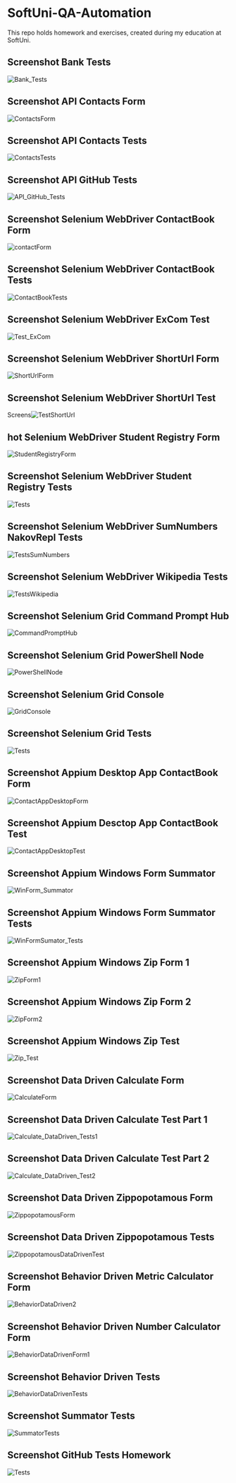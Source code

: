 # SoftUni-QA-Automation
This repo holds homework and exercises, created during my education at SoftUni.

Screenshot Bank Tests
----------------------------------------------------------------------------------
![Bank_Tests](https://user-images.githubusercontent.com/89416424/150660589-7ad3c64b-7d97-4256-968e-104dacdbc9c3.jpg)


Screenshot API Contacts Form
----------------------------------------------------------------------------------
![ContactsForm](https://user-images.githubusercontent.com/89416424/150674383-e658645d-3e26-439d-a28f-8748d2e35ef9.jpg)


Screenshot API Contacts Tests
----------------------------
![ContactsTests](https://user-images.githubusercontent.com/89416424/150674397-0747e8da-0b5e-4f66-afc9-2eeaeb254b21.jpg)


Screenshot API GitHub Tests
------------------------------
![API_GitHub_Tests](https://user-images.githubusercontent.com/89416424/150683002-ceba0961-dbda-4f7d-b909-04d5a2aa589a.jpg)


Screenshot Selenium WebDriver ContactBook Form
------------------------------- 
![contactForm](https://user-images.githubusercontent.com/89416424/150684422-764e9903-4a09-4a5b-8c84-00b19fad2ef6.jpg)

Screenshot Selenium WebDriver ContactBook Tests
--------------------------
![ContactBookTests](https://user-images.githubusercontent.com/89416424/150684532-fafdc29e-5116-42af-a20a-8f2804a2bca0.jpg)

Screenshot Selenium WebDriver ExCom Test
---------------------------------
![Test_ExCom](https://user-images.githubusercontent.com/89416424/150684635-e9faaa79-7cc9-4641-a4e6-e8ecea2b4a69.jpg)


Screenshot Selenium WebDriver ShortUrl Form
----------------------------
![ShortUrlForm](https://user-images.githubusercontent.com/89416424/150684713-e80d9852-ac84-4cc3-bc32-1c3f79652336.jpg)


Screenshot Selenium WebDriver ShortUrl Test
-------------------------
Screens![TestShortUrl](https://user-images.githubusercontent.com/89416424/169166667-beef130e-e251-488e-8da9-d833f4d8d8d1.jpg)

hot Selenium WebDriver Student Registry Form
------------------------
![StudentRegistryForm](https://user-images.githubusercontent.com/89416424/150684775-4b8162c2-4a8b-4101-a723-0a09eed3759e.jpg)


Screenshot Selenium WebDriver Student Registry Tests
----------------------------
![Tests](https://user-images.githubusercontent.com/89416424/150684807-bf3abfc9-b2d6-46bf-ba1b-07749d874e68.jpg)


Screenshot Selenium WebDriver SumNumbers NakovRepl Tests
------------------------
![TestsSumNumbers](https://user-images.githubusercontent.com/89416424/150684918-76a4d02a-c2fc-4627-8b4e-75ae328fe935.jpg)


Screenshot Selenium WebDriver Wikipedia Tests
-------------------------
![TestsWikipedia](https://user-images.githubusercontent.com/89416424/150684937-3a96dc6a-bc23-402a-8f5c-81af589a1571.jpg)

Screenshot Selenium Grid Command Prompt Hub
------------------------
![CommandPromptHub](https://user-images.githubusercontent.com/89416424/150685788-67ecf4c7-1970-4c4c-91d5-20bc6e850ac8.jpg)


Screenshot Selenium Grid PowerShell Node
--------------------------
![PowerShellNode](https://user-images.githubusercontent.com/89416424/150685851-689db8f9-be9b-4dfd-9825-9f5337591c2f.jpg)



Screenshot Selenium Grid Console
-----------------------
![GridConsole](https://user-images.githubusercontent.com/89416424/150685884-473ad679-93b5-40e1-a967-6303f2160970.jpg)


Screenshot Selenium Grid Tests
-------------------------
![Tests](https://user-images.githubusercontent.com/89416424/150685902-b3eb6b5a-24b8-4897-a19f-9a5af24740ce.jpg)

Screenshot Appium Desktop App ContactBook Form
-----------------------
![ContactAppDesktopForm](https://user-images.githubusercontent.com/89416424/150687038-343853b6-89fb-4592-89b3-54fca1c6c7df.jpg)


Screenshot Appium Desctop App ContactBook Test
-------------------------
![ContactAppDesktopTest](https://user-images.githubusercontent.com/89416424/150687071-4a80d286-7611-417e-8705-b58d7b965635.jpg)

Screenshot Appium Windows Form Summator
-----------------------
![WinForm_Summator](https://user-images.githubusercontent.com/89416424/150687158-069f5a52-dc43-456a-8f9f-60c84599f4c5.jpg)

Screenshot Appium Windows Form Summator Tests
-----------------------
![WinFormSumator_Tests](https://user-images.githubusercontent.com/89416424/150687183-c334e759-f5f3-423a-b0ae-93d7c20b28d9.jpg)

Screenshot Appium Windows Zip Form 1
---------------------
![ZipForm1](https://user-images.githubusercontent.com/89416424/150687394-ec4d8eac-f44d-4823-b9f6-c70b58a4204f.jpg)

Screenshot Appium Windows Zip Form 2
--------------------
![ZipForm2](https://user-images.githubusercontent.com/89416424/150687409-240fa7bc-d8ac-4f6f-a28d-53992d4ef0e2.jpg)

Screenshot Appium Windows Zip Test
---------------------
![Zip_Test](https://user-images.githubusercontent.com/89416424/150687429-6de8b181-64d3-496f-933c-3f12040b1cd8.jpg)

Screenshot Data Driven Calculate Form
-------------
![CalculateForm](https://user-images.githubusercontent.com/89416424/150687693-f3601046-7e03-459e-bc96-845bdbbf81b9.jpg)

Screenshot Data Driven Calculate Test Part 1
-------------------
![Calculate_DataDriven_Tests1](https://user-images.githubusercontent.com/89416424/150687717-9989e7e0-2115-46d5-8adb-7e005dfeb75b.jpg)


Screenshot Data Driven Calculate Test Part 2
---------------------
![Calculate_DataDriven_Test2](https://user-images.githubusercontent.com/89416424/150687751-a820633e-b9c7-4308-83fe-b3c358561e06.jpg)

Screenshot Data Driven Zippopotamous Form
---------------------
![ZippopotamousForm](https://user-images.githubusercontent.com/89416424/150687801-d95c3302-de44-4487-b8f9-138d9646b7b7.jpg)

Screenshot Data Driven Zippopotamous Tests
--------------
![ZippopotamousDataDrivenTest](https://user-images.githubusercontent.com/89416424/150687821-913e3066-3a04-45c8-bdaa-8fd515c18ed3.jpg)

Screenshot Behavior Driven Metric Calculator Form
----------------------
![BehaviorDataDriven2](https://user-images.githubusercontent.com/89416424/150688370-9faf821c-7378-4ed5-8dab-aaf7000b55aa.jpg)


Screenshot Behavior Driven Number Calculator Form
-------------
![BehaviorDataDrivenForm1](https://user-images.githubusercontent.com/89416424/150688392-04bf5f17-8a20-45c3-a7d6-157b9906f2cb.jpg)

Screenshot Behavior Driven Tests
------------------
![BehaviorDataDrivenTests](https://user-images.githubusercontent.com/89416424/150688424-c31a1dd4-e1c1-44ae-ad2c-6a96d75dcc6f.jpg)

Screenshot Summator Tests
---------------------
![SummatorTests](https://user-images.githubusercontent.com/105145475/167785751-4e00330f-fee9-47ab-81f0-53fcde3c1de8.jpg)

Screenshot GitHub Tests Homework
-----------------------
![Tests](https://user-images.githubusercontent.com/89416424/168693102-5e3a42b2-292b-4bd8-ac16-c15924745884.jpg)

